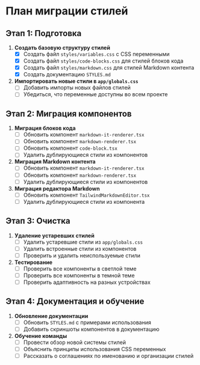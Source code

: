 # План миграции стилей

## Этап 1: Подготовка

1. **Создать базовую структуру стилей**
   - [x] Создать файл `styles/variables.css` с CSS переменными
   - [x] Создать файл `styles/code-blocks.css` для стилей блоков кода
   - [x] Создать файл `styles/markdown.css` для стилей Markdown контента
   - [x] Создать документацию `STYLES.md`

2. **Импортировать новые стили в `app/globals.css`**
   - [ ] Добавить импорты новых файлов стилей
   - [ ] Убедиться, что переменные доступны во всем проекте

## Этап 2: Миграция компонентов

1. **Миграция блоков кода**
   - [ ] Обновить компонент `markdown-it-renderer.tsx`
   - [ ] Обновить компонент `markdown-renderer.tsx`
   - [ ] Обновить компонент `code-block.tsx`
   - [ ] Удалить дублирующиеся стили из компонентов

2. **Миграция Markdown контента**
   - [ ] Обновить компонент `markdown-it-renderer.tsx`
   - [ ] Обновить компонент `markdown-renderer.tsx`
   - [ ] Удалить дублирующиеся стили из компонентов

3. **Миграция редактора Markdown**
   - [ ] Обновить компонент `TailwindMarkdownEditor.tsx`
   - [ ] Удалить дублирующиеся стили из компонента

## Этап 3: Очистка

1. **Удаление устаревших стилей**
   - [ ] Удалить устаревшие стили из `app/globals.css`
   - [ ] Удалить встроенные стили из компонентов
   - [ ] Проверить и удалить неиспользуемые стили

2. **Тестирование**
   - [ ] Проверить все компоненты в светлой теме
   - [ ] Проверить все компоненты в темной теме
   - [ ] Проверить адаптивность на разных устройствах

## Этап 4: Документация и обучение

1. **Обновление документации**
   - [ ] Обновить `STYLES.md` с примерами использования
   - [ ] Добавить скриншоты компонентов в документацию

2. **Обучение команды**
   - [ ] Провести обзор новой системы стилей
   - [ ] Объяснить принципы использования CSS переменных
   - [ ] Рассказать о соглашениях по именованию и организации стилей

